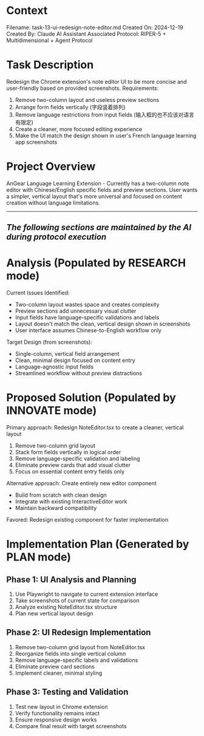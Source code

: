 # Context
Filename: task-13-ui-redesign-note-editor.md
Created On: 2024-12-19
Created By: Claude AI Assistant
Associated Protocol: RIPER-5 + Multidimensional + Agent Protocol

# Task Description
Redesign the Chrome extension's note editor UI to be more concise and user-friendly based on provided screenshots. Requirements:
1. Remove two-column layout and useless preview sections
2. Arrange form fields vertically (字段竖着排列)
3. Remove language restrictions from input fields (输入框的也不应该对语言有限定)
4. Create a cleaner, more focused editing experience
5. Make the UI match the design shown in user's French language learning app screenshots

# Project Overview
AnGear Language Learning Extension - Currently has a two-column note editor with Chinese/English specific fields and preview sections. User wants a simpler, vertical layout that's more universal and focused on content creation without language limitations.

---
*The following sections are maintained by the AI during protocol execution*
---

# Analysis (Populated by RESEARCH mode)
Current Issues Identified:
- Two-column layout wastes space and creates complexity
- Preview sections add unnecessary visual clutter
- Input fields have language-specific validations and labels
- Layout doesn't match the clean, vertical design shown in screenshots
- User interface assumes Chinese-to-English workflow only

Target Design (from screenshots):
- Single-column, vertical field arrangement
- Clean, minimal design focused on content entry
- Language-agnostic input fields
- Streamlined workflow without preview distractions

# Proposed Solution (Populated by INNOVATE mode)
Primary approach: Redesign NoteEditor.tsx to create a cleaner, vertical layout
1. Remove two-column grid layout
2. Stack form fields vertically in logical order
3. Remove language-specific validation and labeling
4. Eliminate preview cards that add visual clutter
5. Focus on essential content entry fields only

Alternative approach: Create entirely new editor component
- Build from scratch with clean design
- Integrate with existing InteractiveEditor work
- Maintain backward compatibility

Favored: Redesign existing component for faster implementation

# Implementation Plan (Generated by PLAN mode)

## Phase 1: UI Analysis and Planning
1. Use Playwright to navigate to current extension interface
2. Take screenshots of current state for comparison
3. Analyze existing NoteEditor.tsx structure
4. Plan new vertical layout design

## Phase 2: UI Redesign Implementation
1. Remove two-column grid layout from NoteEditor.tsx
2. Reorganize fields into single vertical column
3. Remove language-specific labels and validations
4. Eliminate preview card sections
5. Implement cleaner, minimal styling

## Phase 3: Testing and Validation
1. Test new layout in Chrome extension
2. Verify functionality remains intact
3. Ensure responsive design works
4. Compare final result with target screenshots 